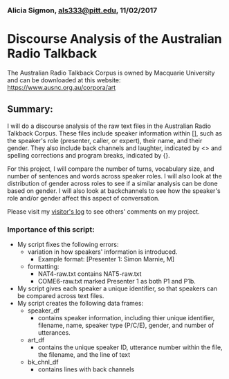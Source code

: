 ### Alicia Sigmon, als333@pitt.edu, 11/02/2017

# Discourse Analysis of the Australian Radio Talkback 

The Australian Radio Talkback Corpus is owned by Macquarie University and can be downloaded at this website: 
https://www.ausnc.org.au/corpora/art

## Summary: 

I will do a discourse analysis of the raw text files in the Australian Radio Talkback Corpus.
These files include speaker information within [], such as the speaker's role (presenter, caller, or expert), their name, and their gender.
They also include back channels and laughter, indicated by <> and spelling corrections and program breaks, indicated by {}.

For this project, I will compare the number of turns, vocabulary size, and number of sentences and words across speaker roles. I will
also look at the distribution of gender across roles to see if a similar analysis can be done based on gender.
I will also look at backchannels to see how the speaker's role and/or gender affect this aspect of conversation.

Please visit my [visitor's log](https://github.com/Data-Science-for-Linguists/Shared-Repo/blob/master/todo10_visitors_log/visitors_log_Alicia.md)
to see others' comments on my project.

### Importance of this script:
- My script fixes the following errors:
	- variation in how speakers' information is introduced.
		- Example format: [Presenter 1: Simon Marnie, M]
	- formatting:
		- NAT4-raw.txt contains NAT5-raw.txt
		- COME6-raw.txt marked Presenter 1 as both P1 and P1b.
- My script gives each speaker a unique identifier, so that speakers can be compared across text files.
- My script creates the following data frames:
	- speaker_df
		- contains speaker information, including thier unique identifier, filename, name, speaker type (P/C/E), gender, and number of utterances.
	- art_df
		- contains the unique speaker ID, utterance number within the file, the filename, and the line of text
	- bk_chnl_df
		- contains lines with back channels